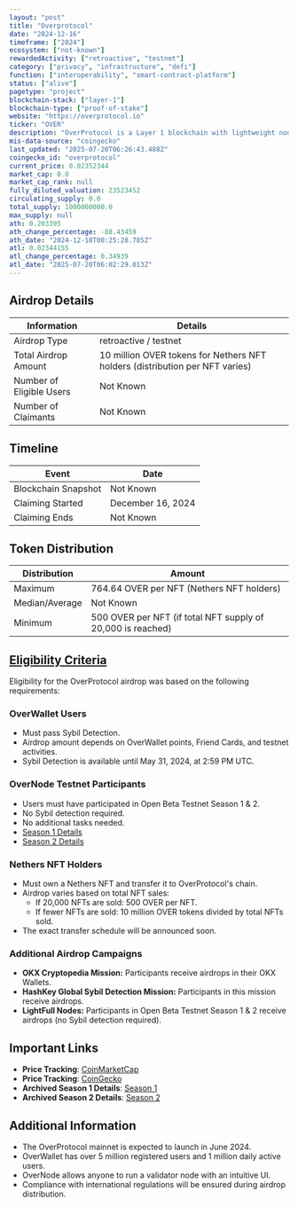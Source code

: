 ```yaml
---
layout: "post"
title: "Overprotocol"
date: "2024-12-16"
timeframe: ["2024"]
ecosystem: ["not-known"]
rewardedActivity: ["retroactive", "testnet"]
category: ["privacy", "infrastructure", "defi"]
function: ["interoperability", "smart-contract-platform"]
status: ["alive"]
pagetype: "project"
blockchain-stack: ["layer-1"]
blockchain-type: ["proof-of-stake"]
website: "https://overprotocol.io"
ticker: "OVER"
description: "OverProtocol is a Layer 1 blockchain with lightweight nodes, allowing individuals to run validators on personal computers. It aims to create a decentralized, community-driven network."
mis-data-source: "coingecko"
last_updated: "2025-07-20T06:26:43.488Z"
coingecko_id: "overprotocol"
current_price: 0.02352344
market_cap: 0.0
market_cap_rank: null
fully_diluted_valuation: 23523452
circulating_supply: 0.0
total_supply: 1000000000.0
max_supply: null
ath: 0.203395
ath_change_percentage: -88.43459
ath_date: "2024-12-18T00:25:28.785Z"
atl: 0.02344155
atl_change_percentage: 0.34939
atl_date: "2025-07-20T06:02:29.013Z"
---
```


## Airdrop Details

| Information              | Details                                                                      |
| ------------------------ | ---------------------------------------------------------------------------- |
| Airdrop Type             | retroactive / testnet                                                        |
| Total Airdrop Amount     | 10 million OVER tokens for Nethers NFT holders (distribution per NFT varies) |
| Number of Eligible Users | Not Known                                                                    |
| Number of Claimants      | Not Known                                                                    |

## Timeline

| Event               | Date              |
| ------------------- | ----------------- |
| Blockchain Snapshot | Not Known         |
| Claiming Started    | December 16, 2024 |
| Claiming Ends       | Not Known         |

## Token Distribution

| Distribution   | Amount                                                      |
| -------------- | ----------------------------------------------------------- |
| Maximum        | 764.64 OVER per NFT (Nethers NFT holders)                   |
| Median/Average | Not Known                                                   |
| Minimum        | 500 OVER per NFT (if total NFT supply of 20,000 is reached) |

## [Eligibility Criteria](https://medium.com/overprotocol/overprotocol-who-is-eligible-for-airdrop-2-63a754909e50)

Eligibility for the OverProtocol airdrop was based on the following requirements:

### OverWallet Users
- Must pass Sybil Detection.
- Airdrop amount depends on OverWallet points, Friend Cards, and testnet activities.
- Sybil Detection is available until May 31, 2024, at 2:59 PM UTC.

### OverNode Testnet Participants
- Users must have participated in Open Beta Testnet Season 1 & 2.
- No Sybil detection required.
- No additional tasks needed.
- [Season 1 Details](https://web.archive.org/web/20240525195312/https://medium.com/overprotocol/overprotocol-who-is-eligible-for-the-airdrop-1dfaa5d3460c)
- [Season 2 Details](https://web.archive.org/web/20240817231852/https://medium.com/overprotocol/overprotocol-who-is-eligible-for-airdrop-2-63a754909e50)

### Nethers NFT Holders
- Must own a Nethers NFT and transfer it to OverProtocol's chain.
- Airdrop varies based on total NFT sales:
  - If 20,000 NFTs are sold: 500 OVER per NFT.
  - If fewer NFTs are sold: 10 million OVER tokens divided by total NFTs sold.
- The exact transfer schedule will be announced soon.

### Additional Airdrop Campaigns
- **OKX Cryptopedia Mission:** Participants receive airdrops in their OKX Wallets.
- **HashKey Global Sybil Detection Mission:** Participants in this mission receive airdrops.
- **LightFull Nodes:** Participants in Open Beta Testnet Season 1 & 2 receive airdrops (no Sybil detection required).

## Important Links

- **Price Tracking**: [CoinMarketCap](https://coinmarketcap.com/currencies/overprotocol)
- **Price Tracking**: [CoinGecko](https://www.coingecko.com/en/coins/overprotocol)
- **Archived Season 1 Details**: [Season 1](https://web.archive.org/web/20240525195312/https://medium.com/overprotocol/overprotocol-who-is-eligible-for-the-airdrop-1dfaa5d3460c)
- **Archived Season 2 Details**: [Season 2](https://web.archive.org/web/20240817231852/https://medium.com/overprotocol/overprotocol-who-is-eligible-for-airdrop-2-63a754909e50)

## Additional Information

- The OverProtocol mainnet is expected to launch in June 2024.
- OverWallet has over 5 million registered users and 1 million daily active users.
- OverNode allows anyone to run a validator node with an intuitive UI.
- Compliance with international regulations will be ensured during airdrop distribution.